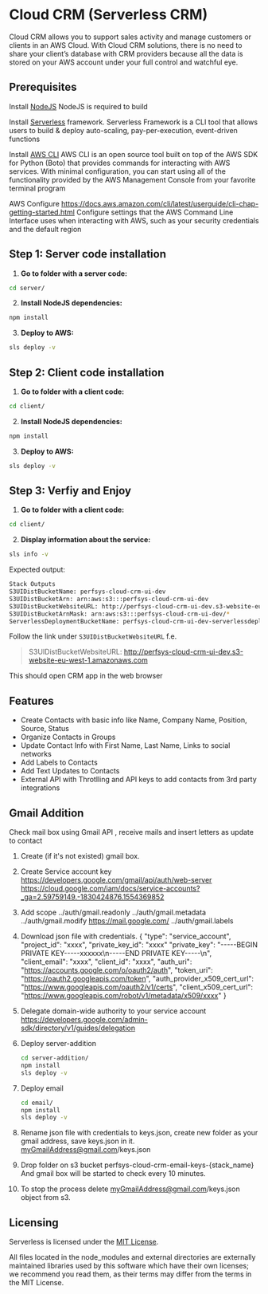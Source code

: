 Cloud CRM (Serverless CRM)
===========================

Cloud CRM allows you to support sales activity and manage customers or clients in an AWS Cloud.
With Cloud CRM solutions, there is no need to share your client’s database with CRM providers because all the data is stored on your AWS account under your full control and watchful eye.

Prerequisites
-----------------

Install [NodeJS](https://nodejs.org/en/download/ )
NodeJS is required to build

Install [Serverless](https://serverless.com/framework/docs/getting-started/) framework.
Serverless Framework is a CLI tool that allows users to build & deploy auto-scaling, pay-per-execution, event-driven functions


Install [AWS CLI](https://docs.aws.amazon.com/cli/latest/userguide/awscli-install-windows.html)
AWS CLI is an open source tool built on top of the AWS SDK for Python (Boto) that provides commands for interacting with AWS services. With minimal configuration, you can start using all of the functionality provided by the AWS Management Console from your favorite terminal program



AWS Configure
https://docs.aws.amazon.com/cli/latest/userguide/cli-chap-getting-started.html
Configure settings that the AWS Command Line Interface uses when interacting with AWS, such as your security credentials and the default region


Step 1: Server code installation
------------------------
1. **Go to folder with a server code:**

```bash
cd server/
```

2. **Install NodeJS dependencies:**

```bash
npm install
```

3. **Deploy to AWS:**

```bash
sls deploy -v
```

Step 2: Client code installation
------------------------
1. **Go to folder with a client code:**

```bash
cd client/
```

2. **Install NodeJS dependencies:**

```bash
npm install
```

3. **Deploy to AWS:**

```bash
sls deploy -v
```

Step 3: Verfiy and Enjoy
----------------------

1. **Go to folder with a client code:**
```bash
cd client/
```

2. **Display information about the service:**

```bash
sls info -v
```

Expected output:

```bash
Stack Outputs
S3UIDistBucketName: perfsys-cloud-crm-ui-dev
S3UIDistBucketArn: arn:aws:s3:::perfsys-cloud-crm-ui-dev
S3UIDistBucketWebsiteURL: http://perfsys-cloud-crm-ui-dev.s3-website-eu-west-1.amazonaws.com/*
S3UIDistBucketArnMask: arn:aws:s3:::perfsys-cloud-crm-ui-dev/*
ServerlessDeploymentBucketName: perfsys-cloud-crm-ui-dev-serverlessdeploymentbuck-31li4aumbn16

```


Follow the link under `S3UIDistBucketWebsiteURL`
f.e.
> S3UIDistBucketWebsiteURL: http://perfsys-cloud-crm-ui-dev.s3-website-eu-west-1.amazonaws.com

This should open CRM app in the web browser

<a name="features"></a>Features
-------------------------------

* Create Contacts with basic info like Name, Company Name, Position, Source, Status
* Organize Contacts in Groups
* Update Contact Info with First Name, Last Name, Links to social networks
* Add Labels to Contacts
* Add Text Updates to Contacts
* External API with Throtlling and API keys to add contacts from 3rd party integrations



Gmail Addition
---------------------------------
Check mail box using Gmail API , receive mails and insert letters as update to contact

1. Create (if it's not existed) gmail box.
2. Create Service account key
    https://developers.google.com/gmail/api/auth/web-server
    https://cloud.google.com/iam/docs/service-accounts?_ga=2.59759149.-1830424876.1554369852

3. Add scope 	../auth/gmail.readonly
             ../auth/gmail.metadata
             ../auth/gmail.modify
             https://mail.google.com/
             ../auth/gmail.labels
4. Download json file with credentials.
 {
   "type": "service_account",
   "project_id": "xxxx",
   "private_key_id": "xxxx"
   "private_key": "-----BEGIN PRIVATE KEY-----xxxxxx\n-----END PRIVATE KEY-----\n",
   "client_email": "xxxx",
   "client_id": "xxxx",
   "auth_uri": "https://accounts.google.com/o/oauth2/auth",
   "token_uri": "https://oauth2.googleapis.com/token",
   "auth_provider_x509_cert_url": "https://www.googleapis.com/oauth2/v1/certs",
   "client_x509_cert_url": "https://www.googleapis.com/robot/v1/metadata/x509/xxxx"
 }

5. Delegate domain-wide authority to your service account
    https://developers.google.com/admin-sdk/directory/v1/guides/delegation

6. Deploy server-addition
    ```bash
    cd server-addition/
    npm install
    sls deploy -v
    ```
7. Deploy email
    ```bash
    cd email/
    npm install
    sls deploy -v
    ```

6. Rename json file with credentials to keys.json, create new folder as your gmail address, save keys.json in it.
   myGmailAddress@gmail.com/keys.json

7. Drop folder on s3 bucket perfsys-cloud-crm-email-keys-{stack_name}
   And gmail box will be started to check every 10 minutes.

8. To stop the process delete myGmailAddress@gmail.com/keys.json object from s3.

## <a name="licensing"></a>Licensing

Serverless is licensed under the [MIT License](./LICENSE).

All files located in the node_modules and external directories are externally maintained libraries used by this software which have their own licenses; we recommend you read them, as their terms may differ from the terms in the MIT License.
